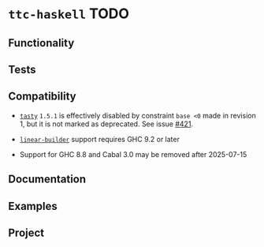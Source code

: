# `ttc-haskell` TODO

## Functionality

## Tests

## Compatibility

* [`tasty`](https://hackage.haskell.org/package/tasty)
  `1.5.1` is effectively disabled by constraint `base <0` made in revision 1,
  but it is not marked as deprecated.  See issue
  [#421](https://github.com/UnkindPartition/tasty/issues/421).

* [`linear-builder`](https://github.com/Bodigrim/linear-builder)
  support requires GHC 9.2 or later

* Support for GHC 8.8 and Cabal 3.0 may be removed after 2025-07-15

## Documentation

## Examples

## Project
